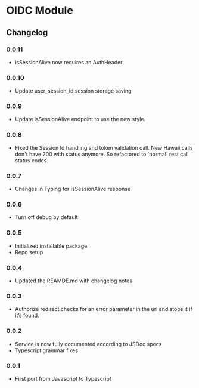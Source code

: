 # OIDC Module

## Changelog

### 0.0.11

* isSessionAlive now requires an AuthHeader.

### 0.0.10

* Update user_session_id session storage saving

### 0.0.9

* Update isSessionAlive endpoint to use the new style.

### 0.0.8

* Fixed the Session Id handling and token validation call. New Hawaii calls don't have 200 with status anymore. So refactored to 'normal' rest call status codes.

### 0.0.7

* Changes in Typing for isSessionAlive response

### 0.0.6

* Turn off debug by default

### 0.0.5

* Initialized installable package
* Repo setup

### 0.0.4

* Updated the REAMDE.md with changelog notes

### 0.0.3

* Authorize redirect checks for an error parameter in the url and stops it if it&rsquo;s found.

### 0.0.2

* Service is now fully documented according to JSDoc specs
* Typescript grammar fixes

### 0.0.1

* First port from Javascript to Typescript
